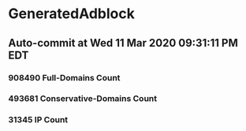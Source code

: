 # GeneratedAdblock
## Auto-commit at Wed 11 Mar 2020 09:31:11 PM EDT
### 908490 Full-Domains Count
### 493681 Conservative-Domains Count
### 31345 IP Count
